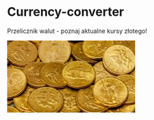 # Currency-converter

Przelicznik walut - poznaj aktualne kursy złotego!

![Monety](index.html/css/monety.jpg)
